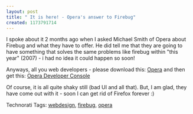 ```yaml
--- 
layout: post
title: " It is here! - Opera's answer to Firebug"
created: 1173791714
---
```

I spoke about it 2 months ago when I asked Michael Smith of Opera about Firebug and what they have to offer. He did tell me that they are going to have something that solves the same problems like firebug within "this year" (2007) - i had no idea it could happen so soon! 

Anyways, all you web developers - please download this: <a href="http://opera.com">Opera</a> and then get this: <a href="http://dev.opera.com/articles/view/opera-developer-tools/?page=2">Opera Developer Console</a>

Of course, it is all quite shaky still (bad UI and all that). But, I am glad, they have come out with it - soon I can get rid of Firefox forever :)


Technorati Tags: <a class="performancingtags" href="http://technorati.com/tag/webdesign" rel="tag">webdesign</a>, <a class="performancingtags" href="http://technorati.com/tag/firebug" rel="tag">firebug</a>, <a class="performancingtags" href="http://technorati.com/tag/opera" rel="tag">opera</a>
